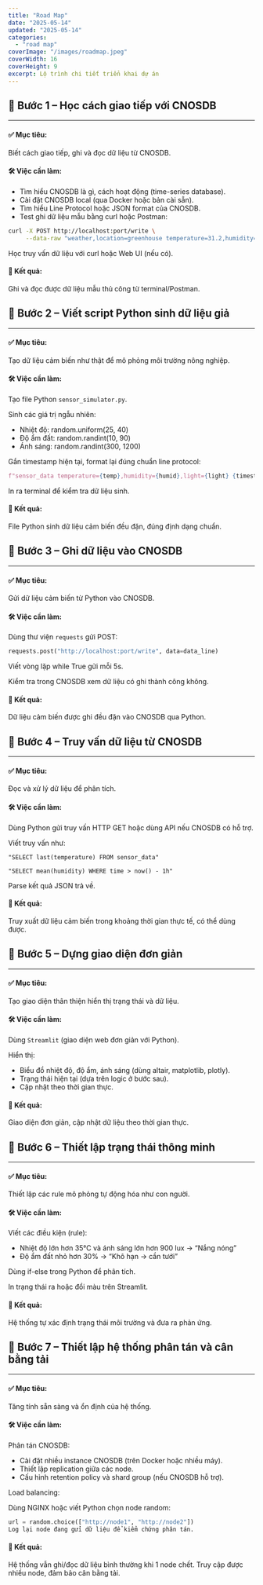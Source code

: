 ```yaml
---
title: "Road Map"
date: "2025-05-14"
updated: "2025-05-14"
categories:
  - "road map"
coverImage: "/images/roadmap.jpeg"
coverWidth: 16
coverHeight: 9
excerpt: Lộ trình chi tiết triển khai dự án
---
```


## 🧩 Bước 1 – Học cách giao tiếp với CNOSDB
---
#### ✅ Mục tiêu:

Biết cách giao tiếp, ghi và đọc dữ liệu từ CNOSDB.

#### 🛠️ Việc cần làm:

- Tìm hiểu CNOSDB là gì, cách hoạt động (time-series database).
- Cài đặt CNOSDB local (qua Docker hoặc bản cài sẵn).
- Tìm hiểu Line Protocol hoặc JSON format của CNOSDB.
- Test ghi dữ liệu mẫu bằng curl hoặc Postman:

```bash
curl -X POST http://localhost:port/write \
     --data-raw "weather,location=greenhouse temperature=31.2,humidity=65"

```

Học truy vấn dữ liệu với curl hoặc Web UI (nếu có).

#### 📌 Kết quả:

Ghi và đọc được dữ liệu mẫu thủ công từ terminal/Postman.

## 🧩 Bước 2 – Viết script Python sinh dữ liệu giả
---
#### ✅ Mục tiêu:

Tạo dữ liệu cảm biến như thật để mô phỏng môi trường nông nghiệp.

#### 🛠️ Việc cần làm:

Tạo file Python `sensor_simulator.py`.

Sinh các giá trị ngẫu nhiên:

- Nhiệt độ: random.uniform(25, 40)
- Độ ẩm đất: random.randint(10, 90)
- Ánh sáng: random.randint(300, 1200)

Gắn timestamp hiện tại, format lại đúng chuẩn line protocol:

```python
f"sensor_data temperature={temp},humidity={humid},light={light} {timestamp}"
```

In ra terminal để kiểm tra dữ liệu sinh.

#### 📌 Kết quả:

File Python sinh dữ liệu cảm biến đều đặn, đúng định dạng chuẩn.

## 🧩 Bước 3 – Ghi dữ liệu vào CNOSDB
---
#### ✅ Mục tiêu:

Gửi dữ liệu cảm biến từ Python vào CNOSDB.

#### 🛠️ Việc cần làm:

Dùng thư viện `requests` gửi POST:

```python
requests.post("http://localhost:port/write", data=data_line)
```

Viết vòng lặp while True gửi mỗi 5s.

Kiểm tra trong CNOSDB xem dữ liệu có ghi thành công không.

#### 📌 Kết quả:

Dữ liệu cảm biến được ghi đều đặn vào CNOSDB qua Python.

## 🧩 Bước 4 – Truy vấn dữ liệu từ CNOSDB
---
#### ✅ Mục tiêu:

Đọc và xử lý dữ liệu để phân tích.

#### 🛠️ Việc cần làm:

Dùng Python gửi truy vấn HTTP GET hoặc dùng API nếu CNOSDB có hỗ trợ.

Viết truy vấn như:

`"SELECT last(temperature) FROM sensor_data"`

`"SELECT mean(humidity) WHERE time > now() - 1h"`

Parse kết quả JSON trả về.

#### 📌 Kết quả:

Truy xuất dữ liệu cảm biến trong khoảng thời gian thực tế, có thể dùng được.

## 🧩 Bước 5 – Dựng giao diện đơn giản
---
#### ✅ Mục tiêu:

Tạo giao diện thân thiện hiển thị trạng thái và dữ liệu.

#### 🛠️ Việc cần làm:

Dùng `Streamlit` (giao diện web đơn giản với Python).

Hiển thị:

- Biểu đồ nhiệt độ, độ ẩm, ánh sáng (dùng altair, matplotlib, plotly).
- Trạng thái hiện tại (dựa trên logic ở bước sau).
- Cập nhật theo thời gian thực.

#### 📌 Kết quả:

Giao diện đơn giản, cập nhật dữ liệu theo thời gian thực.

## 🧩 Bước 6 – Thiết lập trạng thái thông minh
---
#### ✅ Mục tiêu:

Thiết lập các rule mô phỏng tự động hóa như con người.

#### 🛠️ Việc cần làm:

Viết các điều kiện (rule):

- Nhiệt độ lớn hơn 35°C và ánh sáng lớn hơn 900 lux → “Nắng nóng”
- Độ ẩm đất nhỏ hơn 30% → “Khô hạn → cần tưới”

Dùng if-else trong Python để phân tích.

In trạng thái ra hoặc đổi màu trên Streamlit.

#### 📌 Kết quả:

Hệ thống tự xác định trạng thái môi trường và đưa ra phản ứng.

## 🧩 Bước 7 – Thiết lập hệ thống phân tán và cân bằng tải
---
#### ✅ Mục tiêu:

Tăng tính sẵn sàng và ổn định của hệ thống.

#### 🛠️ Việc cần làm:

Phân tán CNOSDB:

- Cài đặt nhiều instance CNOSDB (trên Docker hoặc nhiều máy).
- Thiết lập replication giữa các node.
- Cấu hình retention policy và shard group (nếu CNOSDB hỗ trợ).

Load balancing:

Dùng NGINX hoặc viết Python chọn node random:

```python
url = random.choice(["http://node1", "http://node2"])
Log lại node đang gửi dữ liệu để kiểm chứng phân tán.
```

#### 📌 Kết quả:

Hệ thống vẫn ghi/đọc dữ liệu bình thường khi 1 node chết. Truy cập được nhiều node, đảm bảo cân bằng tải.


